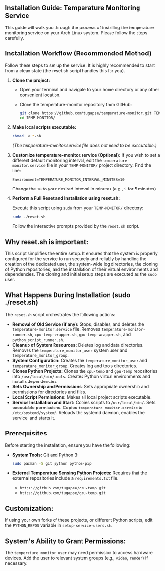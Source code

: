 ## Installation Guide: Temperature Monitoring Service

This guide will walk you through the process of installing the temperature monitoring service on your Arch Linux system. Please follow the steps carefully.

## Installation Workflow (Recommended Method)

Follow these steps to set up the service. It is highly recommended to start from a clean state (the reset.sh script handles this for you).

1.  **Clone the project:**
    *   Open your terminal and navigate to your home directory or any other convenient location.
    *   Clone the temperature-monitor repository from GitHub:

        ```bash
        git clone https://github.com/tugapse/temperature-monitor.git TEMP-MONITOR
        cd TEMP-MONITOR/
        ```

2.  **Make local scripts executable:**

    ```bash
    chmod +x *.sh
    ```

    *(The temperature-monitor.service file does not need to be executable.)*

3.  **Customize temperature-monitor.service (Optional):** If you wish to set a different default monitoring interval, edit the `temperature-monitor.service` file in your `TEMP-MONITOR/` project directory.  Find the line:

    ```
    Environment=TEMPERATURE_MONITOR_INTERVAL_MINUTES=10
    ```

    Change the `10` to your desired interval in minutes (e.g., `5` for 5 minutes).

4.  **Perform a Full Reset and Installation using reset.sh:**

    Execute this script using `sudo` from your `TEMP-MONITOR/` directory:

    ```bash
    sudo ./reset.sh
    ```

    Follow the interactive prompts provided by the `reset.sh` script.

## Why reset.sh is important:

This script simplifies the entire setup. It ensures that the system is properly configured for the service to run securely and reliably by handling the creation of the dedicated user, the system-wide log directories, the cloning of Python repositories, and the installation of their virtual environments and dependencies.  The cloning and initial setup steps are executed as the `sudo` user.

## What Happens During Installation (sudo ./reset.sh)

The `reset.sh` script orchestrates the following actions:

*   **Removal of Old Service (if any):** Stops, disables, and deletes the `temperature-monitor.service` file. Removes `temperature-monitor-runner.sh`, `cpu-temp-wrapper.sh`, `gpu-temp-wrapper.sh`, and `python_script_runner.sh`.
*   **Cleanup of System Resources:** Deletes log and data directories.  Removes the `temperature_monitor_user` system user and `temperature_monitor_group`.
*   **System Configuration:** Creates the `temperature_monitor_user` and `temperature_monitor_group`.  Creates log and tools directories.
*   **Clones Python Projects:** Clones the `cpu-temp` and `gpu-temp` repositories into `/usr/local/bin/tools`. Creates Python virtual environments and installs dependencies.
*   **Sets Ownership and Permissions:** Sets appropriate ownership and permissions for directories and files.
*   **Local Script Permissions:** Makes all local project scripts executable.
*   **Service Installation and Start:** Copies scripts to `/usr/local/bin/`.  Sets executable permissions. Copies `temperature-monitor.service` to `/etc/systemd/system/`. Reloads the systemd daemon, enables the service, and starts it.

## Prerequisites

Before starting the installation, ensure you have the following:

*   **System Tools:** Git and Python 3:

    ```bash
    sudo pacman -S git python python-pip
    ```

*   **External Temperature Sensing Python Projects:** Requires that the external repositories include a `requirements.txt` file.

    *   `https://github.com/tugapse/cpu-temp.git`
    *   `https://github.com/tugapse/gpu-temp.git`

## Customization:

If using your own forks of these projects, or different Python scripts, edit the `PYTHON_REPOS` variable in `setup-service-users.sh`.

## System's Ability to Grant Permissions:

The `temperature_monitor_user` may need permission to access hardware devices. Add the user to relevant system groups (e.g., `video`, `render`) if necessary.